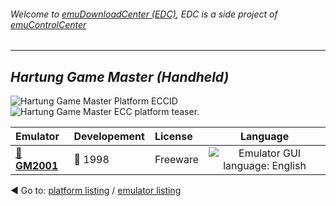 ###### Welcome to [emuDownloadCenter (EDC)](https://github.com/PhoenixInteractiveNL/emuDownloadCenter/wiki/), EDC is a side project of [emuControlCenter](https://github.com/PhoenixInteractiveNL/emuControlCenter/wiki/)
***
## _Hartung Game Master (Handheld)_
![](https://raw.githubusercontent.com/wiki/PhoenixInteractiveNL/emuDownloadCenter/images_platform/ecc_gm_cell.png "Hartung Game Master Platform ECCID")
![](https://raw.githubusercontent.com/wiki/PhoenixInteractiveNL/emuDownloadCenter/images_platform/ecc_gm_teaser.png "Hartung Game Master ECC platform teaser.")

| Emulator | Developement | License | Language |
|:---------|:-------------|:--------|:--------:|
| [:file_folder: **GM2001**](https://github.com/PhoenixInteractiveNL/emuDownloadCenter/wiki/Emulator-gm2001#menu) | :red_circle: 1998 | Freeware | ![](https://raw.githubusercontent.com/wiki/PhoenixInteractiveNL/emuDownloadCenter/images_flags/icon_flag_EN_24.png "Emulator GUI language: English") |

:arrow_backward: Go to: [platform listing](https://github.com/PhoenixInteractiveNL/emuDownloadCenter/wiki/EDC-Platform-List) / [emulator listing](https://github.com/PhoenixInteractiveNL/emuDownloadCenter/wiki/EDC-Emulator-List)
